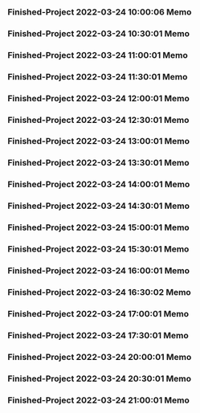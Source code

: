 ### Finished-Project 2022-03-24 10:00:06 Memo
### Finished-Project 2022-03-24 10:30:01 Memo
### Finished-Project 2022-03-24 11:00:01 Memo
### Finished-Project 2022-03-24 11:30:01 Memo
### Finished-Project 2022-03-24 12:00:01 Memo
### Finished-Project 2022-03-24 12:30:01 Memo
### Finished-Project 2022-03-24 13:00:01 Memo
### Finished-Project 2022-03-24 13:30:01 Memo
### Finished-Project 2022-03-24 14:00:01 Memo
### Finished-Project 2022-03-24 14:30:01 Memo
### Finished-Project 2022-03-24 15:00:01 Memo
### Finished-Project 2022-03-24 15:30:01 Memo
### Finished-Project 2022-03-24 16:00:01 Memo
### Finished-Project 2022-03-24 16:30:02 Memo
### Finished-Project 2022-03-24 17:00:01 Memo
### Finished-Project 2022-03-24 17:30:01 Memo
### Finished-Project 2022-03-24 20:00:01 Memo
### Finished-Project 2022-03-24 20:30:01 Memo
### Finished-Project 2022-03-24 21:00:01 Memo
